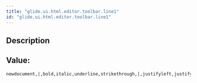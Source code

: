 ```yaml
---
title: "glide.ui.html.editor.toolbar.line1"
id: "glide.ui.html.editor.toolbar.line1"
---
```

## Description



## Value: 
```
newdocument,|,bold,italic,underline,strikethrough,|,justifyleft,justifycenter,justifyright,justifyfull,formatselect,fontselect,fontsizeselect,|,tablecontrols
```